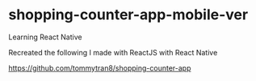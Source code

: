 # shopping-counter-app-mobile-ver

Learning React Native

Recreated the following I made with ReactJS with React Native

https://github.com/tommytran8/shopping-counter-app
